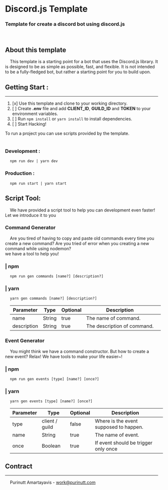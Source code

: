 # Discord.js Template
### Template for create a discord bot using discord.js
<br />

## About this template
<p style="text-indent:1rem">
This template is a starting point for a bot that uses the Discord.js library. It is designed to be as simple as possible, fast, and flexible. It is not intended to be a fully-fledged bot, but rather a starting point for you to build upon.
</p>

## Getting Start :
<hr>
<ol>
	<li>[x] Use this template and clone to your working directory.</li>
	<li>[ ] Create <b>.env</b> file and add <b>CLIENT_ID</b>, <b>GUILD_ID</b> and <b>TOKEN</b> to your environment variables.</li>
	<li>[ ] Run <code>npm install</code> or <code>yarn install</code> to install dependencies.</li>
	<li>[ ] Start Hacking!</li>
</ol>
To run a project you can use scripts provided by the template.
<br />
<br />

### <b>Development :</b>
<pre style="margin:1rem"><code>npm run dev | yarn dev</code></pre>

### <b>Production :</b>
<pre style="margin:1rem"><code>npm run start | yarn start</code></pre>

## Script Tool:
<p style="text-indent:1rem">We have provided a script tool to help you can development even faster! Let we introduce it to you</p>

### Command Generator
<p style="text-indent:1rem">Are you tired of having to copy and paste old commands every time you create a new command? Are you tried of error when you creating a new command while using nodemon? <br />
we have a tool to help you!</p>
</p>

### <b>| npm</b>
<pre style="margin:1rem"><code>npm run gen commands [name?] [description?]</code></pre>
### <b>| yarn</b>
<pre style="margin:1rem"><code>yarn gen commands [name?] [description?]</code></pre>
<p style="text-indent:1rem"> 
</p>
<table style="margin:1rem">
<thead>
  <tr>
    <th>Parameter</th>
    <th>Type</th>
    <th>Optional</th>
    <th>Description</th>
    <th></th>
  </tr>
</thead>
<tbody>
  <tr>
    <td>name</td>
    <td>String</td>
    <td>true</td>
    <td>The name of command.</td>
    <td></td>
  </tr>
  <tr>
    <td>description</td>
    <td>String</td>
    <td>true</td>
    <td>The description of command.</td>
    <td></td>
  </tr>
</tbody>
</table>

### Event Generator
<p style="text-indent:1rem">You might think we have a command constructor. But how to create a new event? Relax! We have tools to make your life easier~!</p>

### <b>| npm</b>
<pre style="margin:1rem"><code>npm run gen events [type] [name?] [once?]</code></pre>
### <b>| yarn</b>
<pre style="margin:1rem"><code>yarn gen events [type] [name?] [once?]</code></pre>
<p style="text-indent:1rem"> 
</p>
<table style="margin:1rem">
<thead>
  <tr>
    <th>Parameter</th>
    <th>Type</th>
    <th>Optional</th>
    <th>Description</th>
    <th></th>
  </tr>
</thead>
<tbody>
  <tr>
    <td>type</td>
    <td>client / guild</td>
    <td>false</td>
    <td>Where is the event supposed to happen.</td>
    <td></td>
  </tr>
  <tr>
	<td>name</td>
	<td>String</td>
	<td>true</td>
	<td>The name of event.</td>
	<td></td>
  <tr>
    <td>once</td>
    <td>Boolean</td>
    <td>true</td>
    <td>If event should be trigger only once</td>
    <td></td>
  </tr>
</tbody>
</table>

## Contract
<hr>
<p style="text-indent:1rem"> Purinutt Amartayavis - <a href="mailto:work@purinutt.com">work@purinutt.com</a></p>